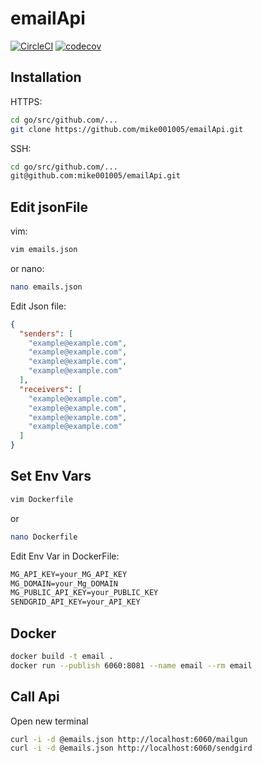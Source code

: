 # emailApi
[![CircleCI](https://circleci.com/gh/mike001005/emailApi.svg?style=svg)](https://circleci.com/gh/mike001005/emailApi)
[![codecov](https://codecov.io/gh/mike001005/emailApi/branch/master/graph/badge.svg)](https://codecov.io/gh/mike001005/emailApi)


## Installation
HTTPS:
```bash
cd go/src/github.com/...
git clone https://github.com/mike001005/emailApi.git 
```
SSH:
```bash
cd go/src/github.com/...
git@github.com:mike001005/emailApi.git
```

## Edit jsonFile
vim:
```bash
vim emails.json
```
or
nano:
```bash
nano emails.json
```
Edit Json file:
```json
{
  "senders": [
    "example@example.com",
    "example@example.com",
    "example@example.com",
    "example@example.com"
  ],
  "receivers": [
    "example@example.com",
    "example@example.com",
    "example@example.com",
    "example@example.com"
  ]
}
```

## Set Env Vars
```bash
vim Dockerfile
```
or 
```bash
nano Dockerfile
```
Edit Env Var in DockerFile:
```Dockerfile
MG_API_KEY=your_MG_API_KEY
MG_DOMAIN=your_Mg_DOMAIN
MG_PUBLIC_API_KEY=your_PUBLIC_KEY
SENDGRID_API_KEY=your_API_KEY
```
## Docker
```bash
docker build -t email .
docker run --publish 6060:8081 --name email --rm email
```
## Call Api
Open new terminal
```bash
curl -i -d @emails.json http://localhost:6060/mailgun
curl -i -d @emails.json http://localhost:6060/sendgird
```

